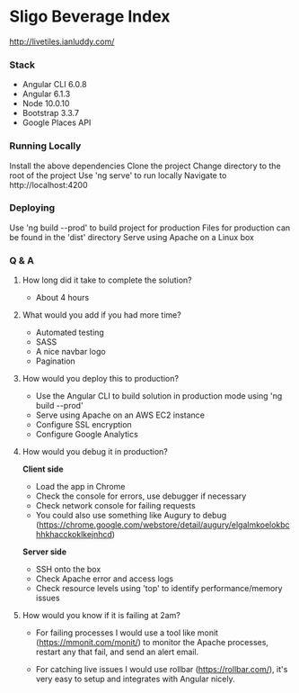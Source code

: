 # Sligo Beverage Index

http://livetiles.ianluddy.com/

### Stack

- Angular CLI 6.0.8
- Angular 6.1.3
- Node 10.0.10
- Bootstrap 3.3.7
- Google Places API

### Running Locally

Install the above dependencies
Clone the project
Change directory to the root of the project
Use 'ng serve' to run locally
Navigate to http://localhost:4200

### Deploying

Use 'ng build --prod' to build project for production
Files for production can be found in the 'dist' directory
Serve using Apache on a Linux box

### Q & A

1. How long did it take to complete the solution?

    - About 4 hours

2. What would you add if you had more time?

    - Automated testing
    - SASS
    - A nice navbar logo
    - Pagination

3. How would you deploy this to production?

    - Use the Angular CLI to build solution in production mode using 'ng build --prod'
    - Serve using Apache on an AWS EC2 instance
    - Configure SSL encryption
    - Configure Google Analytics

4. How would you debug it in production?

    **Client side**
    - Load the app in Chrome
    - Check the console for errors, use debugger if necessary
    - Check network console for failing requests
    - You could also use something like Augury to debug (https://chrome.google.com/webstore/detail/augury/elgalmkoelokbchhkhacckoklkejnhcd)

    **Server side**
    - SSH onto the box
    - Check Apache error and access logs
    - Check resource levels using 'top' to identify performance/memory issues

5. How would you know if it is failing at 2am?

    - For failing processes I would use a tool like monit (https://mmonit.com/monit/) to monitor the Apache
    processes, restart any that fail, and send an alert email.

    - For catching live issues I would use rollbar (https://rollbar.com/), it's very easy to
    setup and integrates with Angular nicely.
